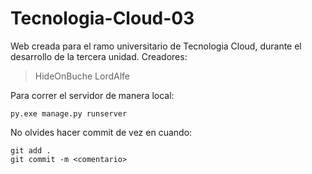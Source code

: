 # Tecnologia-Cloud-03

Web creada para el ramo universitario de Tecnologia Cloud, durante el desarrollo de la tercera unidad.
Creadores:
> HideOnBuche
> LordAlfe

Para correr el servidor de manera local:
```
py.exe manage.py runserver
```
No olvides hacer commit de vez en cuando:

```
git add .
git commit -m <comentario>
```
